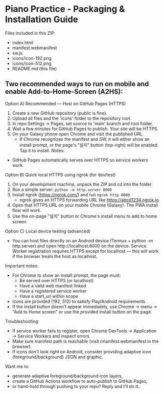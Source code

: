 Piano Practice - Packaging & Installation Guide
===============================================

Files included in this ZIP:
- index.html
- manifest.webmanifest
- sw.js
- icons/icon-192.png
- icons/icon-512.png
- README.md (this file)

Two recommended ways to run on mobile and enable Add-to-Home-Screen (A2HS):
----------------------------------------------------------------------

Option A) Recommended — Host on GitHub Pages (HTTPS)
1. Create a new GitHub repository (public is fine).
2. Upload all files and the 'icons' folder to the repository root.
3. In repo Settings -> Pages, set source to 'main' branch and root folder.
4. Wait a few minutes for GitHub Pages to publish. Your site will be HTTPS.
5. On your Galaxy phone open Chrome and visit the published URL.
   - If Chrome recognizes the manifest and SW, it will either show an install prompt,
     or the page's "설치" button (top-right) will be enabled. Tap it to install.
Notes:
- GitHub Pages automatically serves over HTTPS so service workers work.

Option B) Quick local HTTPS using ngrok (for dev/test)
1. On your development machine, unpack the ZIP and cd into the folder.
2. Run a simple server: `python -m http.server 8000`
3. Install ngrok (https://ngrok.com/) and run `ngrok http 8000`
   - ngrok gives an HTTPS forwarding URL like https://abcd1234.ngrok.io
4. Open that HTTPS URL on your mobile Chrome (Galaxy). The PWA install flow will work.
5. Use the on-page "설치" button or Chrome's install menu to add to home screen.

Option C) Local device testing (advanced)
- You can host files directly on an Android device (Termux + python -m http.server) and open http://localhost:8000 on the device.
  Service Worker registration requires HTTPS except for localhost — this will work if the browser treats the host as localhost.

Important notes:
- For Chrome to show an install prompt, the page must:
  * Be served over HTTPS (or localhost)
  * Have a valid web manifest linked
  * Have a registered service worker
  * Have a start_url within scope
- Icons are provided (192, 512) to satisfy Play/Android requirements.
- If the install button doesn't appear immediately, use Chrome -> menu -> "Add to Home screen" or use the provided install button on the page.

Troubleshooting:
- If service worker fails to register, open Chrome DevTools -> Application -> Service Workers and inspect errors.
- Make sure manifest path is reachable (visit /manifest.webmanifest in the browser).
- If icons don't look right on Android, consider providing adaptive icon (foreground/background) JSON and graphic.

Want me to:
- generate adaptive foreground/background icon layers,
- create a GitHub Actions workflow to auto-publish to GitHub Pages,
- or hand-hold through pushing to your repo? Reply and I'll do it..
